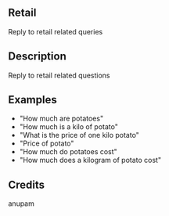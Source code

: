## Retail
Reply to retail related queries

## Description
Reply to retail related questions

## Examples
 - "How much are potatoes"
 - "How much is a kilo of potato"
 - "What is the price of one kilo potato"
 - "Price of potato"
 - "How much do potatoes cost"
 - "How much does a kilogram of potato cost"


## Credits
anupam


